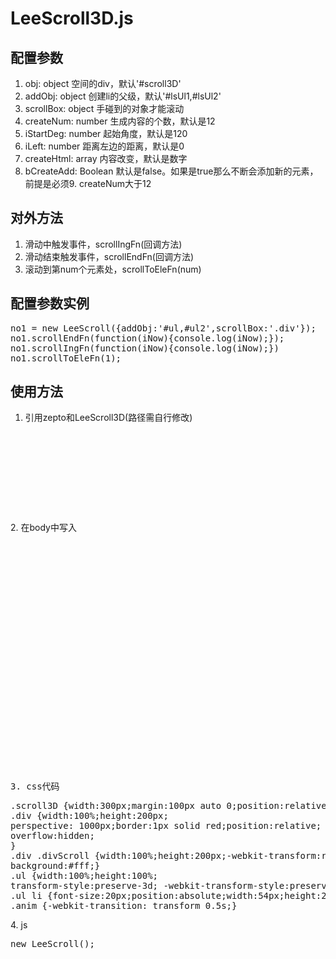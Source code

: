 # LeeScroll3D.js #

## 配置参数 ##
1. obj: object 空间的div，默认'#scroll3D'
2. addObj: object 创建li的父级，默认'#lsUl1,#lsUl2'
3. scrollBox: object 手碰到的对象才能滚动
4. createNum: number 生成内容的个数，默认是12
5. iStartDeg: number 起始角度，默认是120
6. iLeft: number 距离左边的距离，默认是0
7. createHtml: array 内容改变，默认是数字
8. bCreateAdd: Boolean 默认是false。如果是true那么不断会添加新的元素，前提是必须9. createNum大于12

## 对外方法 ##
1. 滑动中触发事件，scrollIngFn(回调方法)
2. 滑动结束触发事件，scrollEndFn(回调方法)
3. 滚动到第num个元素处，scrollToEleFn(num)

## 配置参数实例 ##
<pre>no1 = new LeeScroll({addObj:'#ul,#ul2',scrollBox:'.div'});
no1.scrollEndFn(function(iNow){console.log(iNow);});
no1.scrollIngFn(function(iNow){console.log(iNow);})
no1.scrollToEleFn(1);</pre>

## 使用方法 ##
1. 引用zepto和LeeScroll3D(路径需自行修改)
<pre>
<script src="zepto.min.js"></script>
<script src="touch.js"></script>
<script src="fx.js"></script>
<script src="LeeScroll3D.min.js"></script>
</pre>
2. 在body中写入
<pre>
<div id="scroll3D" class="scroll3D">
	<div class="div lsHand">
		<div class="divScroll">
			<ul id="lsUl1" class="ul"></ul>
		</div>
	</div>
	<div class="div div2 lsHand">
		<div class="divScroll">
			<ul id="lsUl2" class="ul ul2"></ul>
		</div>
	</div>
</div>
3. css代码
</pre>
<pre>
.scroll3D {width:300px;margin:100px auto 0;position:relative;}
.div {width:100%;height:200px;
perspective: 1000px;border:1px solid red;position:relative;
overflow:hidden;
}
.div .divScroll {width:100%;height:200px;-webkit-transform:rotateY(0deg) rotateX(0deg) rotateZ(0deg);transform-style:preserve-3d; -webkit-transform-style:preserve-3d;
background:#fff;}
.ul {width:100%;height:100%;
transform-style:preserve-3d; -webkit-transform-style:preserve-3d; -webkit-transform-origin:center center;transform-origin:center center;background:-rgba(255,0,0,0.1);-webkit-transform: rotateX(120deg);}
.ul li {font-size:20px;position:absolute;width:54px;height:22px;text-align:center;color:#aaa;}
.anim {-webkit-transition: transform 0.5s;}
</pre>
4. js 
<pre>new LeeScroll();</pre>